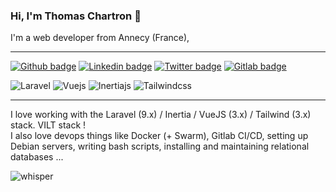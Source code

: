 ### Hi, I'm Thomas Chartron 👋

I'm a web developer from Annecy (France),  
___
[![Github badge](https://img.shields.io/badge/Github-000000?style=flat&logo=github&link=https://github.com/tchartron)](https://github.com/tchartron)
[![Linkedin badge](https://img.shields.io/badge/Linkedin-0274b3?style=flat&logo=linkedin&link=https://www.linkedin.com/in/thomas-chartron-b25718133)](https://www.linkedin.com/in/thomas-chartron-b25718133/)
[![Twitter badge](https://img.shields.io/badge/Twitter-1ca0f1?style=flat&logo=twitter&logoColor=white&link=https://twitter.com/tchartron)](https://twitter.com/tchartron)
[![Gitlab badge](https://img.shields.io/badge/Gitlab-FCA121?style=flat&logo=gitlab&logoColor=white&link=https://gitlab.com/tchartron)](https://gitlab.com/tchartron)

![Laravel](https://img.shields.io/badge/laravel-FF2D20?style=flat&logo=laravel&logoColor=white&link=https://laravel.com)
![Vuejs](https://img.shields.io/badge/vuejs-4FC08D?style=flat&logo=vuedotjs&logoColor=white&link=https://vuejs.org)
![Inertiajs](https://img.shields.io/badge/inertiajs-8f58ea?style=flat&logo=inertiajs&logoColor=white&link=https://inertiajs.com/)
![Tailwindcss](https://img.shields.io/badge/tailwindcss-06B6D4?style=flat&logo=tailwindcss&logoColor=white&link=https://tailwindcss.com/)
___

I love working with the Laravel (9.x) / Inertia / VueJS (3.x) / Tailwind (3.x) stack. VILT stack !  
I also love devops things like Docker (+ Swarm), Gitlab CI/CD, setting up Debian servers, writing bash scripts, installing and maintaining relational databases ...  


![whisper](https://github.githubassets.com/images/mona-whisper.gif "whisper")
